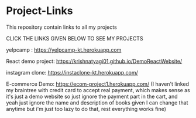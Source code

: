 # Project-Links
This repository contain links to all my projects

CLICK THE LINKS GIVEN BELOW TO SEE MY PROJECTS

yelpcamp : https://yelpcamp-kt.herokuapp.com

React demo project: https://krishnatyagi01.github.io/DemoReactWebsite/

instagram clone: https://instaclone-kt.herokuapp.com/

E-commerce Demo: https://ecom-project1.herokuapp.com/
(I haven't linked my braintree with credit card to accept real payment, which makes sense as it's just a demo website so just ignore the payment part in the cart, and yeah just ignore the name and description of books given I can change that anytime but i'm just too lazy to do that, rest everything works fine)
